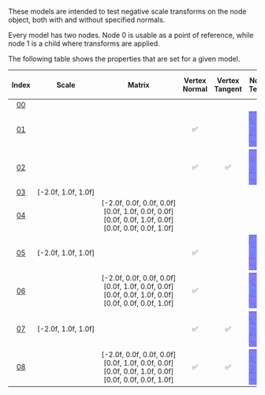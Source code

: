 These models are intended to test negative scale transforms on the node object, both with and without specified normals.  

Every model has two nodes. Node 0 is usable as a point of reference, while node 1 is a child where transforms are applied.  

The following table shows the properties that are set for a given model.  


Index | Scale | Matrix | Vertex Normal | Vertex Tangent | Normal Texture | Base Color Texture | Metallic Roughness Texture
:---: | :---: | :---: | :---: | :---: | :---: | :---: | :---:
[00](./Node_NegativeScale_00.gltf) |   |   |   |   |   |   |  
[01](./Node_NegativeScale_01.gltf) |   |   | :white_check_mark: |   | <img src="./Textures\Normal_Nodes.png" height="72" width="72" align="middle"> | <img src="./Textures\BaseColor_Nodes.png" height="72" width="72" align="middle"> | <img src="./Textures\MetallicRoughness_Nodes.png" height="72" width="72" align="middle">
[02](./Node_NegativeScale_02.gltf) |   |   | :white_check_mark: | :white_check_mark: | <img src="./Textures\Normal_Nodes.png" height="72" width="72" align="middle"> | <img src="./Textures\BaseColor_Nodes.png" height="72" width="72" align="middle"> | <img src="./Textures\MetallicRoughness_Nodes.png" height="72" width="72" align="middle">
[03](./Node_NegativeScale_03.gltf) | [-2.0f,&nbsp;1.0f,&nbsp;1.0f] |   |   |   |   |   |  
[04](./Node_NegativeScale_04.gltf) |   | [-2.0f,&nbsp;0.0f,&nbsp;0.0f,&nbsp;0.0f]<br>[0.0f,&nbsp;1.0f,&nbsp;0.0f,&nbsp;0.0f]<br>[0.0f,&nbsp;0.0f,&nbsp;1.0f,&nbsp;0.0f]<br>[0.0f,&nbsp;0.0f,&nbsp;0.0f,&nbsp;1.0f]<br> |   |   |   |   |  
[05](./Node_NegativeScale_05.gltf) | [-2.0f,&nbsp;1.0f,&nbsp;1.0f] |   | :white_check_mark: |   | <img src="./Textures\Normal_Nodes.png" height="72" width="72" align="middle"> | <img src="./Textures\BaseColor_Nodes.png" height="72" width="72" align="middle"> | <img src="./Textures\MetallicRoughness_Nodes.png" height="72" width="72" align="middle">
[06](./Node_NegativeScale_06.gltf) |   | [-2.0f,&nbsp;0.0f,&nbsp;0.0f,&nbsp;0.0f]<br>[0.0f,&nbsp;1.0f,&nbsp;0.0f,&nbsp;0.0f]<br>[0.0f,&nbsp;0.0f,&nbsp;1.0f,&nbsp;0.0f]<br>[0.0f,&nbsp;0.0f,&nbsp;0.0f,&nbsp;1.0f]<br> | :white_check_mark: |   | <img src="./Textures\Normal_Nodes.png" height="72" width="72" align="middle"> | <img src="./Textures\BaseColor_Nodes.png" height="72" width="72" align="middle"> | <img src="./Textures\MetallicRoughness_Nodes.png" height="72" width="72" align="middle">
[07](./Node_NegativeScale_07.gltf) | [-2.0f,&nbsp;1.0f,&nbsp;1.0f] |   | :white_check_mark: | :white_check_mark: | <img src="./Textures\Normal_Nodes.png" height="72" width="72" align="middle"> | <img src="./Textures\BaseColor_Nodes.png" height="72" width="72" align="middle"> | <img src="./Textures\MetallicRoughness_Nodes.png" height="72" width="72" align="middle">
[08](./Node_NegativeScale_08.gltf) |   | [-2.0f,&nbsp;0.0f,&nbsp;0.0f,&nbsp;0.0f]<br>[0.0f,&nbsp;1.0f,&nbsp;0.0f,&nbsp;0.0f]<br>[0.0f,&nbsp;0.0f,&nbsp;1.0f,&nbsp;0.0f]<br>[0.0f,&nbsp;0.0f,&nbsp;0.0f,&nbsp;1.0f]<br> | :white_check_mark: | :white_check_mark: | <img src="./Textures\Normal_Nodes.png" height="72" width="72" align="middle"> | <img src="./Textures\BaseColor_Nodes.png" height="72" width="72" align="middle"> | <img src="./Textures\MetallicRoughness_Nodes.png" height="72" width="72" align="middle">
 
